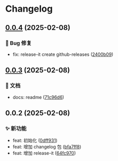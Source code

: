 # Changelog

## [0.0.4](https://github.com/aatrooox/imgx/compare/0.0.3...0.0.4) (2025-02-08)


### 🐛 Bug 修复

* fix: release-it create github-releases ([2400b09](https://github.com/aatrooox/blog.zzao.club/commit/2400b0954084eeabecbe0ebdd41fdbe83e1842c4))

## [0.0.3](https://github.com/aatrooox/imgx/compare/0.0.2...0.0.3) (2025-02-08)


### 📝 文档

* docs: readme ([71c96d6](https://github.com/aatrooox/blog.zzao.club/commit/71c96d6e6c0bf16cf5547491ae0452ccb2b5d44b))

## 0.0.2 (2025-02-08)


### ✨ 新功能

* feat: 初始化 ([0dff931](https://github.com/aatrooox/blog.zzao.club/commit/0dff931390233ff6a75c6afeed11f96cceb8889c))
* feat: 增加 changelog 包 ([bfa7ff8](https://github.com/aatrooox/blog.zzao.club/commit/bfa7ff874f6fecd91458d87bdb12068974780a22))
* feat: 增加 release-it ([64fc970](https://github.com/aatrooox/blog.zzao.club/commit/64fc970523086b97d0bf44a7975f75a2db6327e7))
